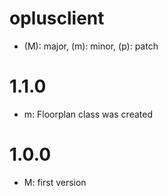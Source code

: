 # oplusclient

* (M): major, (m): minor, (p): patch

# 1.1.0
* m: Floorplan class was created

# 1.0.0
* M: first version